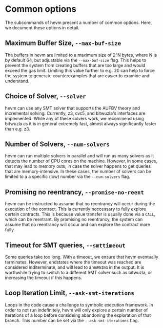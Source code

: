 # Common options

The subcommands of hevm present a number
of common options. Here, we document these options in detail.

## Maximum Buffer Size, ``--max-buf-size``

The buffers in hevm are limited to a maximum size of 2^N bytes, where N is by
default 64, but adjustable via the `--max-buf-size` flag. This helps to prevent
the system from creating buffers that are too large and would exceed the gas
limit. Limiting this value further to e.g. 20 can help to force the system to
generate counterexamples that are easier to examine and understand.

## Choice of Solver, ``--solver``

hevm can use any SMT solver that supports the AUFBV theory and incremental
solving. Currently, z3, cvc5, and bitwuzla's interfaces are implemented. While
any of these solvers work, we recommend using bitwuzla as it is in general
extremely fast, almost always significantly faster than e.g. z3.

## Number of Solvers, ``--num-solvers``

hevm can run multiple solvers in parallel and will run as many solvers as it
detects the number of CPU cores on the machine. However, in some cases, that
may lead to memory outs, in case the solver happens to get queries that are
memory-intensive. In these cases, the number of solvers can be limited to a a
specific (low) number via the `--num-solvers` flag.

## Promising no reentrancy, ``--promise-no-reent``

hevm can be instructed to assume that no reentrancy will occur during the
execution of the contract. This is currently neccessary to fully explore
certain contracts. This is because value transfer is usually done via a `CALL`,
which can be reentrant. By promising no reentrancy, the system can assume that
no reentrancy will occur and can explore the contract more fully.

## Timeout for SMT queries, ``--smttimeout``

Some queries take too long. With a timeout, we ensure that hevm eventually
terminates. However, endstates where the timeout was reached are considered
inditerminate, and will lead to a `WARNING` in the output. It is worthwhile
trying to switch to a different SMT solver such as bitwuzla, or increasing the
timeout if this happens.

## Loop Iteration Limit, ``--ask-smt-iterations``

Loops in the code cause a challenge to symbolic execution framework. In order
to not run indefinitely, hevm will only explore a certain number of iterations
of a loop before consideing abandoning the exploration of that branch. This
number can be set via the `--ask-smt-iterations` flag.

